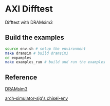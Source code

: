 # AXI Difftest
Difftest with DRAMsim3

## Build the examples

```bash
source env.sh # setup the environment
make dramsim # build dramsim3
cd expamples
make examples_run # build and run the examples

```

## Reference

[DRAMsim3](https://github.com/OpenXiangShan/DRAMsim3)

[arch-simulator-sig's chisel-env](https://github.com/arch-simulator-sig/chisel-env)
